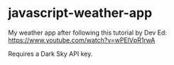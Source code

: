 # javascript-weather-app
My weather app after following this tutorial by Dev Ed: https://www.youtube.com/watch?v=wPElVpR1rwA

Requires a Dark Sky API key.
